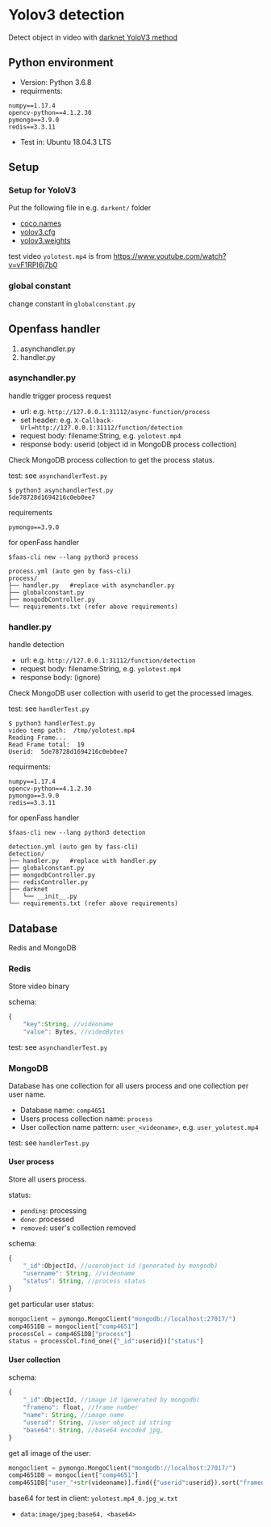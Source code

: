 
# Yolov3 detection
Detect object in video with [darknet YoloV3 method](https://pjreddie.com/darknet/yolo/)

## Python environment
- Version: Python 3.6.8
- requirments:
```
numpy==1.17.4
opencv-python==4.1.2.30
pymongo==3.9.0
redis==3.3.11
```
- Test in: Ubuntu 18.04.3 LTS

## Setup

### Setup for YoloV3
Put the following file in e.g. `darkent/` folder
- [coco.names](https://raw.githubusercontent.com/pjreddie/darknet/master/data/coco.names)
- [yolov3.cfg](https://raw.githubusercontent.com/pjreddie/darknet/master/cfg/yolov3.cfg)
- [yolov3.weights](https://pjreddie.com/media/files/yolov3.weights)

test video `yolotest.mp4` is from https://www.youtube.com/watch?v=vF1RPI6j7b0

### global constant
change constant in `globalconstant.py`

## Openfass handler
1. asynchandler.py
2. handler.py

### asynchandler.py
handle trigger process request

- url: e.g. `http://127.0.0.1:31112/async-function/process`
- set header: e.g. `X-Callback-Url=http://127.0.0.1:31112/function/detection`
- request body: filename:String, e.g. `yolotest.mp4`
- response body: userid (object id in MongoDB process collection)

Check MongoDB process collection to get the process status.

test: see `asynchandlerTest.py`
```
$ python3 asynchandlerTest.py 
5de78728d1694216c0eb0ee7
```

requirements
```
pymongo==3.9.0
```

for openFass handler
```
$faas-cli new --lang python3 process
```
```
process.yml (auto gen by fass-cli)
process/
├── handler.py   #replace with asynchandler.py
├── globalconstant.py
├── mongodbController.py
└── requirements.txt (refer above requirements)
```

### handler.py
handle detection

- url: e.g. `http://127.0.0.1:31112/function/detection`
- request body: filename:String, e.g. `yolotest.mp4`
- response body: (ignore)

Check MongoDB user collection with userid to get the processed images.

test: see `handlerTest.py`
```
$ python3 handlerTest.py 
video temp path:  /tmp/yolotest.mp4
Reading Frame...
Read Frame total:  19
Userid:  5de78728d1694216c0eb0ee7
```

requirments:
```
numpy==1.17.4
opencv-python==4.1.2.30
pymongo==3.9.0
redis==3.3.11
```

for openFass handler
```
$faas-cli new --lang python3 detection
```
```
detection.yml (auto gen by fass-cli)
detection/
├── handler.py   #replace with handler.py
├── globalconstant.py
├── mongodbController.py
├── redisController.py
├── darknet
│   └── __init__.py
└── requirements.txt (refer above requirements)
```

## Database
Redis and MongoDB

### Redis
Store video binary

schema:
```Javascript
{
    "key":String, //videoname 
    "value": Bytes, //videoBytes
```

test: see `asynchandlerTest.py`

### MongoDB
Database has one collection for all users process and one collection per user name.
- Database name: `comp4651`
- Users process collection name: `process`
- User collection name pattern: `user_<videoname>`, e.g. `user_yolotest.mp4`

test: see `handlerTest.py`

#### User process
Store all users process.

status: 
- `pending`: processing
- `done`: processed
- `removed`: user's collection removed

schema:
```Javascript
{
    "_id":ObjectId, //userobject id (generated by mongodb)
    "username": String, //videoname 
    "status": String, //process status
}
```

get particular user status:
```python
mongoclient = pymongo.MongoClient("mongodb://localhost:27017/")
comp4651DB = mongoclient["comp4651"]
processCol = comp4651DB["process"]
status = processCol.find_one({"_id":userid})["status"]
```

#### User collection
schema:
```Javascript
{
    "_id":ObjectId, //image id (generated by mongodb)
    "frameno": float, //frame number
    "name": String, //image name
    "userid": String, //user object id string
    "base64": String, //base64 encoded jpg,
}
```

get all image of the user:
```python
mongoclient = pymongo.MongoClient("mongodb://localhost:27017/")
comp4651DB = mongoclient["comp4651"]
comp4651DB["user_"+str(videoname)].find({"userid":userid}).sort("frameno")
```

base64 for test in client: `yolotest.mp4_0.jpg_w.txt`
- `data:image/jpeg;base64, <base64>`
